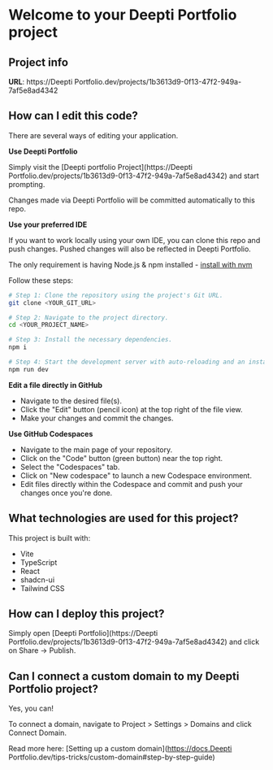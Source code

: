 # Welcome to your Deepti Portfolio project

## Project info

**URL**: https://Deepti Portfolio.dev/projects/1b3613d9-0f13-47f2-949a-7af5e8ad4342

## How can I edit this code?

There are several ways of editing your application.

**Use Deepti Portfolio**

Simply visit the [Deepti portfolio Project](https://Deepti Portfolio.dev/projects/1b3613d9-0f13-47f2-949a-7af5e8ad4342) and start prompting.

Changes made via Deepti Portfolio will be committed automatically to this repo.

**Use your preferred IDE**

If you want to work locally using your own IDE, you can clone this repo and push changes. Pushed changes will also be reflected in Deepti Portfolio.

The only requirement is having Node.js & npm installed - [install with nvm](https://github.com/nvm-sh/nvm#installing-and-updating)

Follow these steps:

```sh
# Step 1: Clone the repository using the project's Git URL.
git clone <YOUR_GIT_URL>

# Step 2: Navigate to the project directory.
cd <YOUR_PROJECT_NAME>

# Step 3: Install the necessary dependencies.
npm i

# Step 4: Start the development server with auto-reloading and an instant preview.
npm run dev
```

**Edit a file directly in GitHub**

- Navigate to the desired file(s).
- Click the "Edit" button (pencil icon) at the top right of the file view.
- Make your changes and commit the changes.

**Use GitHub Codespaces**

- Navigate to the main page of your repository.
- Click on the "Code" button (green button) near the top right.
- Select the "Codespaces" tab.
- Click on "New codespace" to launch a new Codespace environment.
- Edit files directly within the Codespace and commit and push your changes once you're done.

## What technologies are used for this project?

This project is built with:

- Vite
- TypeScript
- React
- shadcn-ui
- Tailwind CSS

## How can I deploy this project?

Simply open [Deepti Portfolio](https://Deepti Portfolio.dev/projects/1b3613d9-0f13-47f2-949a-7af5e8ad4342) and click on Share -> Publish.

## Can I connect a custom domain to my Deepti Portfolio project?

Yes, you can!

To connect a domain, navigate to Project > Settings > Domains and click Connect Domain.

Read more here: [Setting up a custom domain](https://docs.Deepti Portfolio.dev/tips-tricks/custom-domain#step-by-step-guide)
